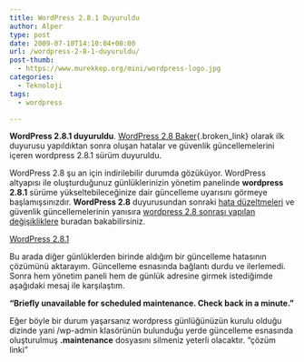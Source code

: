 ```yaml
---
title: WordPress 2.8.1 Duyuruldu
author: Alper
type: post
date: 2009-07-10T14:10:04+00:00
url: /wordpress-2-8-1-duyuruldu/
post-thumb:
  - https://www.murekkep.org/mini/wordpress-logo.jpg
categories:
  - Teknoloji
tags:
  - wordpress

---
```

**WordPress 2.8.1 duyuruldu**. [WordPress 2.8 Baker][1]{.broken_link} olarak ilk duyurusu yapıldıktan sonra oluşan hatalar ve güvenlik güncellemelerini içeren wordpress 2.8.1 sürüm duyuruldu. 

WordPress 2.8 şu an için indirilebilir durumda gözüküyor. WordPress altyapısı ile oluşturduğunuz günlüklerinizin yönetim panelinde **wordpress 2.8.1** sürüme yükseltebileceğinize dair güncelleme uyarısını görmeye başlamışsınızdır. **WordPress 2.8** duyurusundan sonraki <a href="http://core.trac.wordpress.org/query?status=closed&#038;group=resolution&#038;order=priority&#038;milestone=2.8.1&#038;resolution=fixed" target="_blank">hata düzeltmeleri</a> ve güvenlik güncellemelerinin yanısıra <a href="http://core.trac.wordpress.org/log/branches/2.8/?action=stop_on_copy&#038;mode=stop_on_copy&#038;rev=11699&#038;stop_rev=11553&#038;limit=500" target="_blank">wordpress 2.8 sonrası yapılan değişikliklere</a> buradan bakabilirsiniz. 

<a href="http://wordpress.org/development/2009/07/wordpress-2-8-1/" target="_blank">WordPress 2.8.1</a>

Bu arada diğer günlüklerden birinde aldığım bir güncelleme hatasının çözümünü aktarayım. Güncelleme esnasında bağlantı durdu ve ilerlemedi. Sonra hem yönetim paneli hem de günlük adresine girmek istediğimde aşağıdaki mesaj ile karşılaştım. 

**&#8220;Briefly unavailable for scheduled maintenance. Check back in a minute.&#8221;** 

Eğer böyle bir durum yaşarsanız wordpress günlüğünüzün kurulu olduğu dizinde yani /wp-admin klasörünün bulunduğu yerde güncelleme esnasında oluşturulmuş **.maintenance** dosyasını silmeniz yeterli olacaktır. &#8220;çözüm linki&#8221;

 [1]: https://www.murekkep.org/wordpress-28-baker-duyuruldu-3358